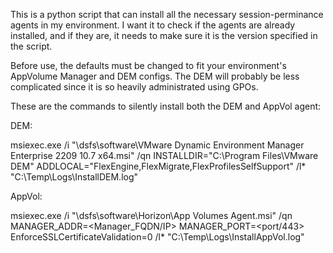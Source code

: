 This is a python script that can install all the necessary session-perminance agents in my environment. I want it to check if the agents are already installed, and if they are, it needs to make sure it is the version specified in the script. 

Before use, the defaults must be changed to fit your environment's AppVolume Manager and DEM configs. The DEM will probably be less complicated since it is so heavily administrated using GPOs.


These are the commands to silently install both the DEM and AppVol agent:


DEM:

msiexec.exe /i "\\dsfs\software\VMware Dynamic Environment Manager Enterprise 2209 10.7 x64.msi" /qn ​INSTALLDIR="C:\Program Files\​VMware DEM" ADDLOCAL="FlexEngine,FlexMigrate,FlexProfilesSelfSupport" /l* "C:\Temp\Logs\InstallDEM.log"

AppVol:

msiexec.exe /i "\\dsfs\software\Horizon\App Volumes Agent.msi" /qn MANAGER_ADDR=<Manager_FQDN/IP> MANAGER_PORT=<port/443> EnforceSSLCertificateValidation=0 /l* "C:\Temp\Logs\InstallAppVol.log"

